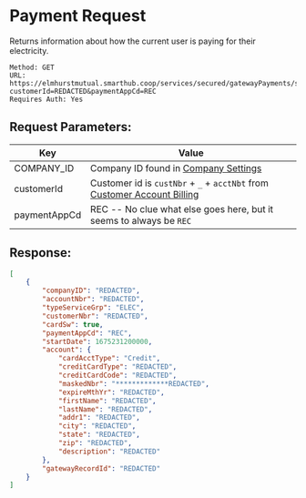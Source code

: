 # Payment Request
Returns information about how the current user is paying for their electricity.
```
Method: GET
URL: https://elmhurstmutual.smarthub.coop/services/secured/gatewayPayments/stored/COMPANY_ID?customerId=REDACTED&paymentAppCd=REC
Requires Auth: Yes
```
## Request Parameters:
| Key             | Value                              |
| --------------- | -----------------------------------|
|  COMPANY_ID     |   Company ID found in [Company Settings](company-settings.md)  |
| customerId      |   Customer id is `custNbr` + `_` + `acctNbt` from [Customer Account Billing](customer-account-billing.md)  |
| paymentAppCd    |   REC -- No clue what else goes here, but it seems to always be `REC` |

## Response:
```json
[
	{
		"companyID": "REDACTED",
		"accountNbr": "REDACTED",
		"typeServiceGrp": "ELEC",
		"customerNbr": "REDACTED",
		"cardSw": true,
		"paymentAppCd": "REC",
		"startDate": 1675231200000,
		"account": {
			"cardAcctType": "Credit",
			"creditCardType": "REDACTED",
			"creditCardCode": "REDACTED",
			"maskedNbr": "*************REDACTED",
			"expireMthYr": "REDACTED",
			"firstName": "REDACTED",
			"lastName": "REDACTED",
			"addr1": "REDACTED",
			"city": "REDACTED",
			"state": "REDACTED",
			"zip": "REDACTED",
			"description": "REDACTED"
		},
		"gatewayRecordId": "REDACTED"
	}
]

```